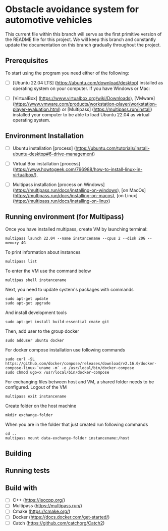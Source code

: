# Obstacle avoidance system for automotive vehicles

This current file within this branch will serve as the first primitive version of the README file for this project. We will keep this branch and constantly update the documentation on this branch gradually throughout the project.

## Prerequisites
To start using the program you need either of the following:

- [ ] [Ubuntu 22.04 LTS] (https://ubuntu.com/download/desktop) installed as operating system on your computer. 
If you have Windows or Mac:

- [ ] [VirtualBox] (https://www.virtualbox.org/wiki/Downloads), [VMware] (https://www.vmware.com/products/workstation-player/workstation-player-evaluation.html) or [Multipass] (https://multipass.run/install) installed your computer to be able to load Ubuntu 22.04 as virtual operating system.

## Environment Installation
- [ ] Ubuntu installation [process] (https://ubuntu.com/tutorials/install-ubuntu-desktop#6-drive-management)

- [ ] Virtual Box installation [process] (https://www.howtogeek.com/796988/how-to-install-linux-in-virtualbox/),

- [ ] Multipass installation [process on Windows] (https://multipass.run/docs/installing-on-windows), [on MacOs] (https://multipass.run/docs/installing-on-macos), [on Linux] (https://multipass.run/docs/installing-on-linux)


## Running environment (for Multipass)
Once you have installed multipass, create VM by launching terminal: 
```
multipass launch 22.04 --name instancename --cpus 2 --disk 20G --memory 4G
```
To print information about instances
```
multipass list
```
To enter the VM use the command below
```
multipas shell instancename
```
Next, you need to update system's packages with commands
```
sudo apt-get update
sudo apt-get upgrade
```
And install development tools
```
sudo apt-get install build-essential cmake git
```
Then, add user to the group docker
```
sudo adduser ubuntu docker
```
For docker compose installation use following commands
```
sudo curl -SL https://github.com/docker/compose/releases/download/v2.16.0/docker-compose-linux-`uname -m` -o /usr/local/bin/docker-compose
sudo chmod ugo+x /usr/local/bin/docker-compose
```
For exchanging files between host and VM, a shared folder needs to be configured.
Logout of the VM
```
multipass exit instancename
```
Create folder on the host machine
```
mkdir exchange-folder
```
When you are in the folder that just created run following commands
```
cd ..
multipass mount data-exchange-folder instancename:/host
```

## Building

## Running tests

## Build with
- [ ] C++ (https://isocpp.org/)
- [ ] Multipass (https://multipass.run/)
- [ ] Cmake (https://cmake.org/)
- [ ] Docker (https://docs.docker.com/get-started/)
- [ ] Catch (https://github.com/catchorg/Catch2)
